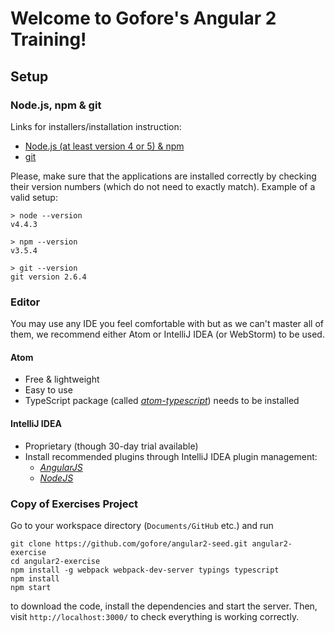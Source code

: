 # Welcome to Gofore's Angular 2 Training!
## Setup
### Node.js, npm & git

Links for installers/installation instruction:
- [Node.js (at least version 4 or 5) & npm](https://nodejs.org/)
- [git](http://git-scm.com/)

Please, make sure that the applications are installed correctly by checking their version numbers (which do not need to exactly match). Example of a valid setup:

```shell
> node --version
v4.4.3

> npm --version
v3.5.4

> git --version
git version 2.6.4
```

### Editor

You may use any IDE you feel comfortable with but as we can't master all of them, we recommend either Atom or IntelliJ IDEA (or WebStorm) to be used.

#### Atom
- Free & lightweight
- Easy to use
- TypeScript package (called [_atom-typescript_](https://atom.io/packages/atom-typescript)) needs to be installed

#### IntelliJ IDEA
- Proprietary (though 30-day trial available)
- Install recommended plugins through IntelliJ IDEA plugin management:
  - [_AngularJS_](https://github.com/JetBrains/intellij-plugins/tree/master/AngularJS)
  - [_NodeJS_](https://plugins.jetbrains.com/plugin/6098?pr=idea)

### Copy of Exercises Project
Go to your workspace directory (`Documents/GitHub` etc.) and run

```shell
git clone https://github.com/gofore/angular2-seed.git angular2-exercise
cd angular2-exercise
npm install -g webpack webpack-dev-server typings typescript
npm install
npm start
```

to download the code, install the dependencies and start the server. Then, visit `http://localhost:3000/` to check everything is working correctly.
